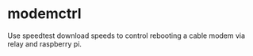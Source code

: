 # modemctrl
Use speedtest download speeds to control rebooting a cable modem via relay and raspberry pi.
